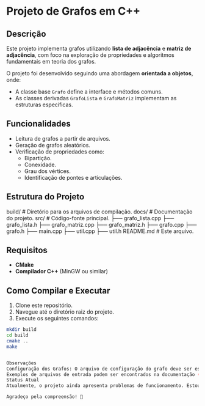 # Projeto de Grafos em C++

## Descrição
Este projeto implementa grafos utilizando **lista de adjacência** e **matriz de adjacência**, com foco na exploração de propriedades e algoritmos fundamentais em teoria dos grafos.

O projeto foi desenvolvido seguindo uma abordagem **orientada a objetos**, onde:
- A classe base `Grafo` define a interface e métodos comuns.
- As classes derivadas `GrafoLista` e `GrafoMatriz` implementam as estruturas específicas.

## Funcionalidades
- Leitura de grafos a partir de arquivos.
- Geração de grafos aleatórios.
- Verificação de propriedades como:
  - Bipartição.
  - Conexidade.
  - Grau dos vértices.
  - Identificação de pontes e articulações.

## Estrutura do Projeto
build/ # Diretório para os arquivos de compilação. docs/ # Documentação do projeto. src/ # Código-fonte principal. ├── grafo_lista.cpp ├── grafo_lista.h ├── grafo_matriz.cpp ├── grafo_matriz.h ├── grafo.cpp ├── grafo.h ├── main.cpp ├── util.cpp ├── util.h README.md # Este arquivo.


## Requisitos
- **CMake**
- **Compilador C++** (MinGW ou similar)

## Como Compilar e Executar
1. Clone este repositório.
2. Navegue até o diretório raiz do projeto.
3. Execute os seguintes comandos:

```bash
mkdir build
cd build
cmake ..
make


Observações
Configuração dos Grafos: O arquivo de configuração do grafo deve ser especificado no código principal (main.cpp). Certifique-se de que ele esteja no formato esperado.
Exemplos de arquivos de entrada podem ser encontrados na documentação (docs/).
Status Atual
Atualmente, o projeto ainda apresenta problemas de funcionamento. Estou trabalhando ativamente para corrigir os erros e melhorar a estabilidade da aplicação.

Agradeço pela compreensão! 🚀